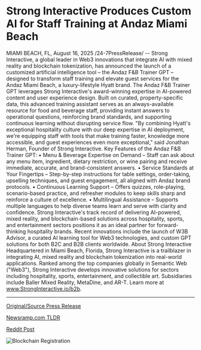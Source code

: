 # Strong Interactive Produces Custom AI for Staff Training at Andaz Miami Beach

MIAMI BEACH, FL, August 16, 2025 /24-7PressRelease/ -- Strong Interactive, a global leader in Web3 innovations that integrate AI with mixed reality and blockchain tokenization, has announced the launch of a customized artificial intelligence tool – the Andaz F&B Trainer GPT – designed to transform staff training and elevate guest services for the Andaz Miami Beach, a luxury-lifestyle Hyatt brand.  The Andaz F&B Trainer GPT leverages Strong Interactive's award-winning expertise in AI-powered content and user experience design. Built on curated, property-specific data, this advanced training assistant serves as an always-available resource for food and beverage staff, providing instant answers to operational questions, reinforcing brand standards, and supporting continuous learning without disrupting service flow.  "By combining Hyatt's exceptional hospitality culture with our deep expertise in AI deployment, we're equipping staff with tools that make training faster, knowledge more accessible, and guest experiences even more exceptional," said Jonathan Herman, Founder of Strong Interactive.   Key Features of the Andaz F&B Trainer GPT:  • Menu & Beverage Expertise on Demand – Staff can ask about any menu item, ingredient, dietary restriction, or wine pairing and receive immediate, accurate, and brand-consistent answers.  • Service Standards at Your Fingertips – Step-by-step instructions for table settings, order-taking, upselling techniques, and guest engagement, all aligned with Andaz brand protocols.  • Continuous Learning Support – Offers quizzes, role-playing, scenario-based practice, and refresher modules to keep skills sharp and reinforce a culture of excellence.  • Multilingual Assistance – Supports multiple languages to help diverse teams learn and serve with clarity and confidence.  Strong Interactive's track record of delivering AI-powered, mixed reality, and blockchain-based solutions across hospitality, sports, and entertainment sectors positions it as an ideal partner for forward-thinking hospitality brands. Recent innovations include the launch of W3B Advisor, a curated AI learning tool for Web3 technologies, and custom GPT solutions for both B2C and B2B clients worldwide.  About Strong Interactive  Headquartered in Miami Beach, Florida, Strong Interactive is a trailblazer in integrating AI, mixed reality and blockchain tokenization into real-world applications. Ranked among the top companies globally in Semantic Web ("Web3"), Strong Interactive develops innovative solutions for sectors including hospitality, sports, entertainment, and collectible art. Subsidiaries include Baller Mixed Reality, MetaDine, and AR-T. Learn more at www.StrongInteractive.io/b2b. 

---

[Original/Source Press Release](https://www.24-7pressrelease.com/press-release/525927/strong-interactive-produces-custom-ai-for-staff-training-at-andaz-miami-beach)
                    

[Newsramp.com TLDR](https://newsramp.com/curated-news/strong-interactive-launches-ai-tool-for-andaz-miami-beach-staff-training/72b14d882619314e93353cff28f58703) 

 



[Reddit Post](https://www.reddit.com/r/technology_press/comments/1mrnzlz/strong_interactive_launches_ai_tool_for_andaz/) 



![Blockchain Registration](https://cdn.newsramp.app/24-7PressRelease/qrcode/258/16/fernuKBh.webp)